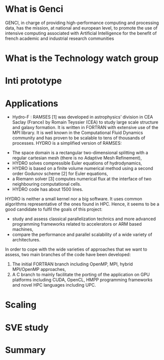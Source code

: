 

# What is Genci
GENCI, in charge of providing high-performance computing and processing data, has the mission, at national and european level, to promote the use of intensive computing associated with Artificial Intelligence for the benefit of french academic and industrial research communities

# What is the Technology watch group


# Inti prototype



# Applications
* Hydro-F : RAMSES [1] was developed in astrophysics’ division in CEA Saclay (France) by Romain Teyssier (CEA) to study large scale structure and galaxy formation. It is written in FORTRAN with extensive use of the MPI library. It is well known in the Computational Fluid Dynamics community and has proven to be scalable to tens of thousands of processes.
HYDRO is a simplified version of RAMSES:
- The space domain is a rectangular two-dimensional splitting with a regular cartesian mesh (there is no Adaptive Mesh Refinement),
- HYDRO solves compressible Euler equations of hydrodynamics,
- HYDRO is based on a finite volume numerical method using a second order Godunov scheme [2] for
Euler equations,
- a Riemann solver [3] computes numerical flux at the interface of two neighbouring computational cells.
- HYDRO code has about 1500 lines.

HYDRO is neither a small kernel nor a big software. It uses common algorithms representative of the ones found in HPC. Hence, it seems to be a good candidate to fulfil the goals of this project:
- study and assess classical parallelization technics and more advanced programming frameworks related to accelerators or ARM based machines,
- compare the performance and parallel scalability of a wide variety of architectures.

In order to cope with the wide varieties of approaches that we want to assess, two main branches of the code have been developed:
1. The initial FORTRAN branch including OpenMP, MPI, hybrid MPI/OpenMP approaches,
2. A C branch to mainly facilitate the porting of the application on GPU platforms including CUDA,
OpenCL, HMPP programming frameworks and novel HPC languages including UPC.


 
 # Scaling

 
 # SVE study

 

 # Summary
